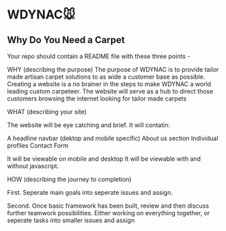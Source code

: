 
# WDYNAC:mouse:
## Why Do You Need a Carpet

Your repo should contain a README file with these three points -

WHY (describing the purpose)
The purpose of WDYNAC is to provide tailor made artisan carpet solutions to as wide a customer base as possible. Creating a website is a no brainer in the steps to make WDYNAC a world leading custom carpeteer. The website will serve as a hub to direct those customers browsing the internet looking for tailor made carpets

WHAT (describing your site)

The website will be eye catching and brief. It will contatin:

A headline
navbar (dektop and mobile specific)
About us section
Individual profiles
Contact Form

It will be viewable on mobile and desktop
It will be viewable with and without javascript.


HOW (describing the journey to completion)

First. Seperate main goals into seperate issues and assign.

Second. Once basic framework has been built, review and then discuss further teamwork possibilities. Either working on everything together, or seperate tasks into smaller issues and assign

